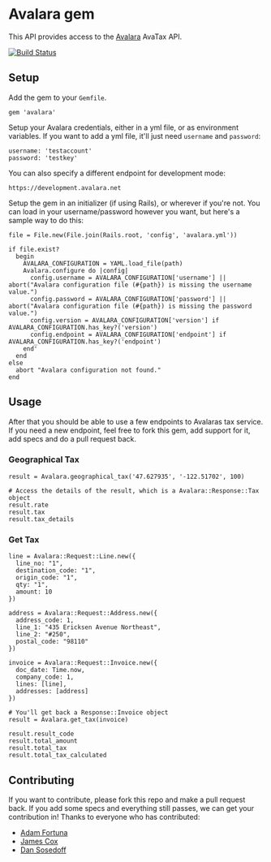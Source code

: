 # Avalara gem

This API provides access to the [Avalara](http://www.avalara.com/) AvaTax API.

[![Build Status](https://travis-ci.org/orenf/avalara.svg?branch=master)](https://travis-ci.org/orenf/avalara)

## Setup

Add the gem to your `Gemfile`.

```
gem 'avalara'
```

Setup your Avalara credentials, either in a yml file, or as environment variables. If you want to add a yml file, it'll just need `username` and `password`:

```
username: 'testaccount'
password: 'testkey'
```

You can also specify a different endpoint for development mode:

```
https://development.avalara.net
```

Setup the gem in an initializer (if using Rails), or wherever if you're not. You can load in your username/password however you want, but here's a sample way to do this:

```
file = File.new(File.join(Rails.root, 'config', 'avalara.yml'))

if file.exist?
  begin
    AVALARA_CONFIGURATION = YAML.load_file(path)
    Avalara.configure do |config|
      config.username = AVALARA_CONFIGURATION['username'] || abort("Avalara configuration file (#{path}) is missing the username value.")
      config.password = AVALARA_CONFIGURATION['password'] || abort("Avalara configuration file (#{path}) is missing the password value.")
      config.version = AVALARA_CONFIGURATION['version'] if AVALARA_CONFIGURATION.has_key?('version')
      config.endpoint = AVALARA_CONFIGURATION['endpoint'] if AVALARA_CONFIGURATION.has_key?('endpoint')
    end'
  end
else
  abort "Avalara configuration not found."
end
```

## Usage

After that you should be able to use a few endpoints to Avalaras tax service. If you need a new endpoint, feel free to fork this gem, add support for it, add specs and do a pull request back.

### Geographical Tax

```
result = Avalara.geographical_tax('47.627935', '-122.51702', 100)

# Access the details of the result, which is a Avalara::Response::Tax object
result.rate
result.tax
result.tax_details
```

### Get Tax

```
line = Avalara::Request::Line.new({  
  line_no: "1",
  destination_code: "1",
  origin_code: "1",
  qty: "1",
  amount: 10
})

address = Avalara::Request::Address.new({
  address_code: 1,
  line_1: "435 Ericksen Avenue Northeast",
  line_2: "#250",
  postal_code: "98110"
})

invoice = Avalara::Request::Invoice.new({
  doc_date: Time.now,
  company_code: 1,
  lines: [line],
  addresses: [address]
})

# You'll get back a Response::Invoice object
result = Avalara.get_tax(invoice) 

result.result_code
result.total_amount
result.total_tax
result.total_tax_calculated
```


## Contributing

If you want to contribute, please fork this repo and make a pull request back. If you add some specs and everything still passes, we can get your contribution in! Thanks to everyone who has contributed:

* [Adam Fortuna](http://github.com/adamfortuna)
* [James Cox](http://github.com/adamfortuna)
* [Dan Sosedoff](http://github.com/sosedoff)

